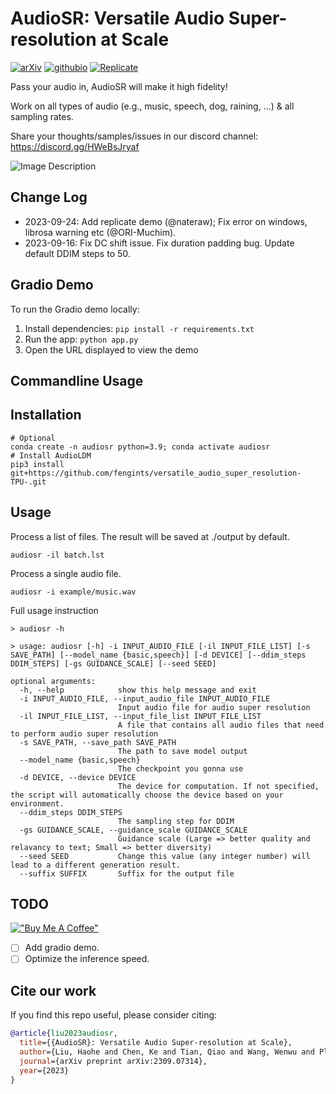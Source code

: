 
# AudioSR: Versatile Audio Super-resolution at Scale

[![arXiv](https://img.shields.io/badge/arXiv-2309.07314-brightgreen.svg?style=flat-square)](https://arxiv.org/abs/2309.07314)  [![githubio](https://img.shields.io/badge/GitHub.io-Audio_Samples-blue?logo=Github&style=flat-square)](https://audioldm.github.io/audiosr) [![Replicate](https://replicate.com/nateraw/audio-super-resolution/badge)](https://replicate.com/nateraw/audio-super-resolution)

Pass your audio in, AudioSR will make it high fidelity! 

Work on all types of audio (e.g., music, speech, dog, raining, ...) & all sampling rates.

Share your thoughts/samples/issues in our discord channel: https://discord.gg/HWeBsJryaf

![Image Description](https://github.com/haoheliu/versatile_audio_super_resolution/blob/main/visualization.png?raw=true)

## Change Log
- 2023-09-24: Add replicate demo (@nateraw); Fix error on windows, librosa warning etc (@ORI-Muchim).  
- 2023-09-16: Fix DC shift issue. Fix duration padding bug. Update default DDIM steps to 50.

## Gradio Demo

To run the Gradio demo locally:

1. Install dependencies: `pip install -r requirements.txt` 
2. Run the app: `python app.py`
3. Open the URL displayed to view the demo

## Commandline Usage

## Installation
```shell
# Optional
conda create -n audiosr python=3.9; conda activate audiosr
# Install AudioLDM
pip3 install git+https://github.com/fengints/versatile_audio_super_resolution-TPU-.git
```

## Usage

Process a list of files. The result will be saved at ./output by default.

```shell
audiosr -il batch.lst
```

Process a single audio file.
```shell
audiosr -i example/music.wav
```

Full usage instruction

```shell
> audiosr -h

> usage: audiosr [-h] -i INPUT_AUDIO_FILE [-il INPUT_FILE_LIST] [-s SAVE_PATH] [--model_name {basic,speech}] [-d DEVICE] [--ddim_steps DDIM_STEPS] [-gs GUIDANCE_SCALE] [--seed SEED]

optional arguments:
  -h, --help            show this help message and exit
  -i INPUT_AUDIO_FILE, --input_audio_file INPUT_AUDIO_FILE
                        Input audio file for audio super resolution
  -il INPUT_FILE_LIST, --input_file_list INPUT_FILE_LIST
                        A file that contains all audio files that need to perform audio super resolution
  -s SAVE_PATH, --save_path SAVE_PATH
                        The path to save model output
  --model_name {basic,speech}
                        The checkpoint you gonna use
  -d DEVICE, --device DEVICE
                        The device for computation. If not specified, the script will automatically choose the device based on your environment.
  --ddim_steps DDIM_STEPS
                        The sampling step for DDIM
  -gs GUIDANCE_SCALE, --guidance_scale GUIDANCE_SCALE
                        Guidance scale (Large => better quality and relavancy to text; Small => better diversity)
  --seed SEED           Change this value (any integer number) will lead to a different generation result.
  --suffix SUFFIX       Suffix for the output file
```


## TODO
[!["Buy Me A Coffee"](https://www.buymeacoffee.com/assets/img/custom_images/orange_img.png)](https://www.buymeacoffee.com/haoheliuP)

- [ ] Add gradio demo.
- [ ] Optimize the inference speed.

## Cite our work
If you find this repo useful, please consider citing: 
```bibtex
@article{liu2023audiosr,
  title={{AudioSR}: Versatile Audio Super-resolution at Scale},
  author={Liu, Haohe and Chen, Ke and Tian, Qiao and Wang, Wenwu and Plumbley, Mark D},
  journal={arXiv preprint arXiv:2309.07314},
  year={2023}
}
```
